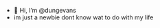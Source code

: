 - 👋 Hi, I’m @dungevans
- im just a newbie dont know wat to do with my life
<!---
dungevans/dungevans is a ✨ special ✨ repository because its `README.md` (this file) appears on your GitHub profile.
You can click the Preview link to take a look at your changes.
--->
